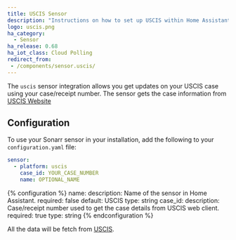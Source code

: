 ```yaml
---
title: USCIS Sensor
description: "Instructions on how to set up USCIS within Home Assistant."
logo: uscis.png
ha_category:
  - Sensor
ha_release: 0.68
ha_iot_class: Cloud Polling
redirect_from:
 - /components/sensor.uscis/
---
```


The `uscis` sensor integration allows you get updates on your USCIS case using your case/receipt number. The sensor gets the case information from [USCIS Website]( https://egov.uscis.gov/casestatus/landing.do)

## Configuration

To use your Sonarr sensor in your installation, add the following to your `configuration.yaml` file:

```yaml
sensor:
  - platform: uscis
    case_id: YOUR_CASE_NUMBER
    name: OPTIONAL_NAME
```

{% configuration %}
name:
  description: Name of the sensor in Home Assistant.
  required: false
  default: USCIS
  type: string
case_id:
  description: Case/receipt number used to get the case details from USCIS web client.
  required: true
  type: string
{% endconfiguration %}

All the data will be fetch from  [USCIS](https://egov.uscis.gov/casestatus/mycasestatus.do).
